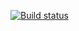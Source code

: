 [![Build status](https://ci.appveyor.com/api/projects/status/w85bvg86l78w4iq3?svg=true)](https://ci.appveyor.com/project/lizadegt/customizationci)
